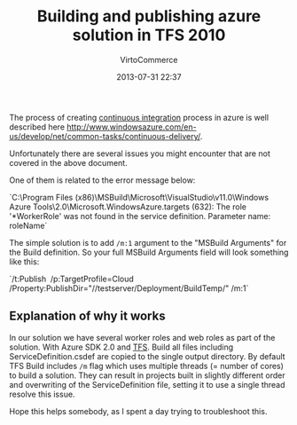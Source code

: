 ﻿---
author: VirtoCommerce
category: technical
date: 2013-07-31 22:37
excerpt: In our solution we have several worker roles and web roles as part of the solution.
permalink: blog/building-and-publishing-azure-solution-in-tfs-2010
tags: [azure-programming, programming, azure, build, cloud, tfs]
title: "Building and publishing azure solution in TFS 2010"
---
The process of creating <a href="http://en.wikipedia.org/wiki/Continuous_integration" rel="nofollow">continuous integration</a> process in azure is well described here <a href="http://www.windowsazure.com/en-us/develop/net/common-tasks/continuous-delivery/" rel="nofollow">http://www.windowsazure.com/en-us/develop/net/common-tasks/continuous-delivery/</a>.

Unfortunately there are several issues you might encounter that are not covered in the above document.

One of them is related to the error message below:

<span class="code-block">
`C:\Program Files (x86)\MSBuild\Microsoft\VisualStudio\v11.0\Windows Azure Tools\2.0\Microsoft.WindowsAzure.targets (632): The role '*WorkerRole' was not found in the service definition. Parameter name: roleName`
</span>

The simple solution is to add `/m:1` argument to the "MSBuild Arguments" for the Build definition. So your full MSBuild Arguments field will look something like this:

<span class="code-block">
`/t:Publish  /p:TargetProfile=Cloud /Property:PublishDir="//testserver/Deployment/BuildTemp/" /m:1`
</span>

## Explanation of why it works

In our solution we have several worker roles and web roles as part of the solution. With Azure SDK 2.0 and <a href="http://en.wikipedia.org/wiki/Team_Foundation_Server" rel="nofollow">TFS</a>. Build all files including ServiceDefinition.csdef are copied to the single output directory. By default TFS Build includes `/m` flag which uses multiple threads (= number of cores) to build a solution. They can result in projects built in slightly different order and overwriting of the ServiceDefinition file, setting it to use a single thread resolve this issue.

Hope this helps somebody, as I spent a day trying to troubleshoot this.